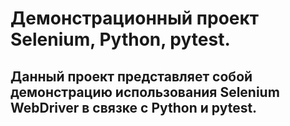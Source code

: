 # Демонстрационный проект Selenium, Python, pytest.

## Данный проект представляет собой демонстрацию использования Selenium WebDriver в связке с Python и pytest.